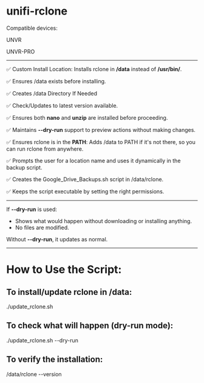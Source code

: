# unifi-rclone

Compatible devices:

UNVR

UNVR-PRO

----

✅ Custom Install Location: Installs rclone in **/data** instead of **/usr/bin/**.

✅ Ensures /data exists before installing.

✅ Creates /data Directory If Needed

✅ Check/Updates to latest version available.

✅ Ensures both **nano** and **unzip** are installed before proceeding.

✅ Maintains **--dry-run** support to preview actions without making changes.

✅ Ensures rclone is in the **PATH**: Adds /data to PATH if it's not there, so you can run rclone from anywhere.

✅ Prompts the user for a location name and uses it dynamically in the backup script.

✅ Creates the Google_Drive_Backups.sh script in /data/rclone.

✅ Keeps the script executable by setting the right permissions.

-----------------------------------------------------
If **--dry-run** is used:

- Shows what would happen without downloading or installing anything.
- No files are modified.

Without **--dry-run**, it updates as normal.

-----------------------------------------------------

# How to Use the Script:

To install/update rclone in /data:
----
./update_rclone.sh

 To check what will happen (dry-run mode):
 ----

./update_rclone.sh --dry-run

To verify the installation:
----

/data/rclone --version
